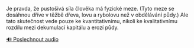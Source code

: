 
Je pravda, že pustošivá síla člověka má fyzické meze. (Tyto meze se dosáhnou dříve v těžbě dřeva, lovu a rybolovu než v obdělávání půdy.) Ale tato skutečnost vede pouze ke kvantitativnímu, nikoli ke kvalitativnímu rozdílu mezi dekumulací kapitálu a erozí půdy.

[🔊 Poslechnout audio](/data/7-paragraphs/audio/chapter_119/para_009-Je-pravda-e-pustoiv-sla-lovka-m-fyzick-me.mp3)
